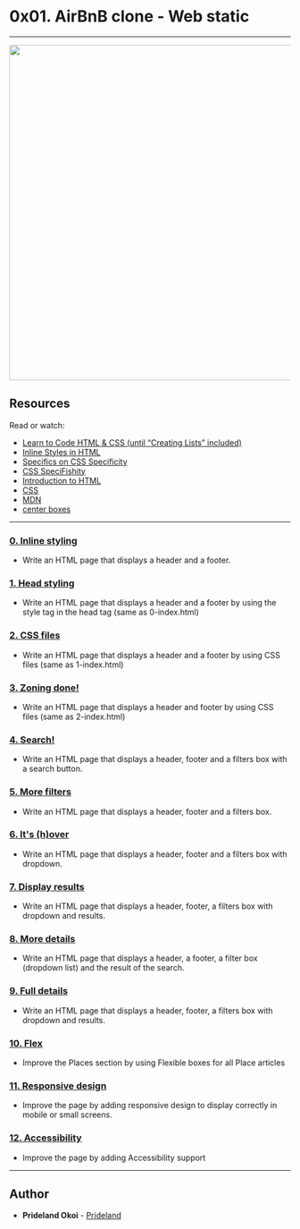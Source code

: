 # 0x01. AirBnB clone - Web static
---
<img src="https://image.shutterstock.com/image-vector/vector-collection-web-development-shield-600w-1757407325.jpg" width="600px"/>

## Resources

Read or watch:

* [Learn to Code HTML & CSS (until “Creating Lists” included)](https://learn.shayhowe.com/html-css/)
* [Inline Styles in HTML](https://www.codecademy.com/article/html-inline-styles)
* [Specifics on CSS Specificity](https://css-tricks.com/specifics-on-css-specificity/)
* [CSS SpeciFishity](http://www.standardista.com/wp-content/uploads/2012/01/specificity3.pdf)
* [Introduction to HTML](https://developer.mozilla.org/en-US/docs/Learn/HTML/Introduction_to_HTML)
* [CSS](https://developer.mozilla.org/en-US/docs/Learn/CSS)
* [MDN](https://developer.mozilla.org/en-US/)
* [center boxes](https://css-tricks.com/centering-css-complete-guide/)


---
### [0. Inline styling](./0-index.html)
* Write an HTML page that displays a header and a footer.
### [1. Head styling](./1-index.html)
* Write an HTML page that displays a header and a footer by using the style tag in the head tag (same as 0-index.html)
### [2. CSS files](./2-index.html)
* Write an HTML page that displays a header and a footer by using CSS files (same as 1-index.html)
### [3. Zoning done!](./3-index.html)
* Write an HTML page that displays a header and footer by using CSS files (same as 2-index.html)
### [4. Search!](./4-index.html)
* Write an HTML page that displays a header, footer and a filters box with a search button.
### [5. More filters](./5-index.html)
* Write an HTML page that displays a header, footer and a filters box.
### [6. It's (h)over](./6-index.html)
* Write an HTML page that displays a header, footer and a filters box with dropdown.
### [7. Display results](./7-index.html)
* Write an HTML page that displays a header, footer, a filters box with dropdown and results.
### [8. More details](./8-index.html)
* Write an HTML page that displays a header, a footer, a filter box (dropdown list) and the result of the search.
### [9. Full details](./100-index.html)
* Write an HTML page that displays a header, footer, a filters box with dropdown and results.
### [10. Flex](./101-index.html)
* Improve the Places section by using Flexible boxes for all Place articles
### [11. Responsive design](./102-index.html)
* Improve the page by adding responsive design to display correctly in mobile or small screens.
### [12. Accessibility](./103-index.html)
* Improve the page by adding Accessibility support
---

## Author
* **Prideland Okoi** - [Prideland](https://twitter.com/pridemyhero)
